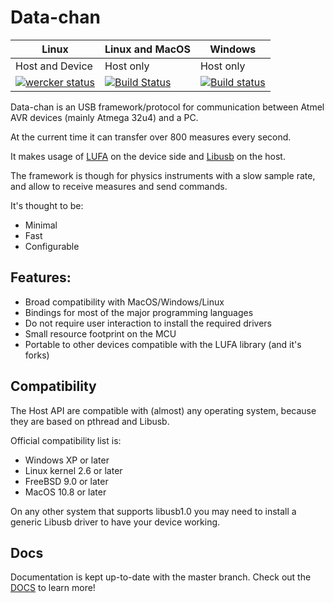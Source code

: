 # Data-chan

| Linux | Linux and MacOS | Windows |
| --- | --- | ---|
| Host and Device | Host only | Host only |
 | [![wercker status](https://app.wercker.com/status/bdfa5177fa0f6ce71d32e1ba1f257127/s/master "wercker status")](https://app.wercker.com/project/byKey/bdfa5177fa0f6ce71d32e1ba1f257127) | [![Build Status](https://travis-ci.org/NeroReflex/data-chan.svg?branch=master)](https://travis-ci.org/NeroReflex/data-chan)  | [![Build status](https://ci.appveyor.com/api/projects/status/gwy7av54b9j17oa3?svg=true)](https://ci.appveyor.com/project/NeroReflex/data-chan)

Data-chan is an USB framework/protocol for communication between Atmel AVR devices (mainly Atmega 32u4) and a PC.

At the current time it can transfer over 800 measures every second.

It makes usage of [LUFA](http://www.fourwalledcubicle.com/LUFA.php) on the device side and [Libusb](http://www.libusb.org/) on the host.

The framework is though for physics instruments with a slow sample rate, and allow to receive measures and send commands.

It's thought to be:

* Minimal
* Fast
* Configurable

## Features:

* Broad compatibility with MacOS/Windows/Linux
* Bindings for most of the major programming languages
* Do not require user interaction to install the required drivers
* Small resource footprint on the MCU
* Portable to other devices compatible with the LUFA library (and it's forks)

## Compatibility

The Host API are compatible with (almost) any operating system, because they are
based on pthread and Libusb.

Official compatibility list is:

* Windows XP or later
* Linux kernel 2.6 or later
* FreeBSD 9.0 or later
* MacOS 10.8 or later

On any other system that supports libusb1.0 you may need to install a generic Libusb driver to have your device working.

## Docs
Documentation is kept up-to-date with the master branch.
Check out the [DOCS](https://neroreflex.github.io/data-chan/) to learn more!
